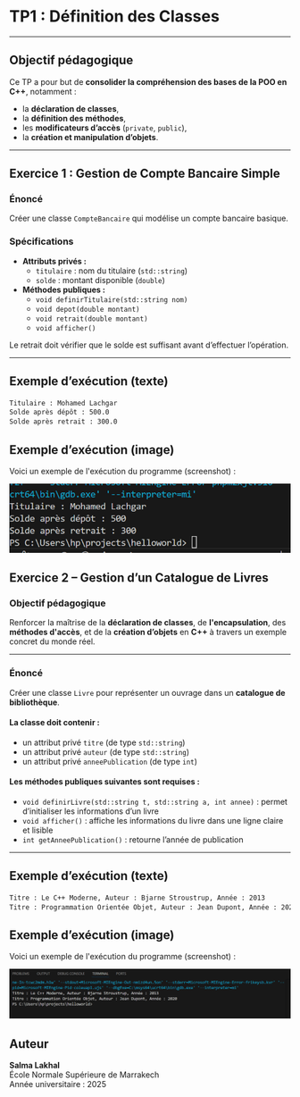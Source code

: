 #  TP1 : Définition des Classes  


---

##  Objectif pédagogique
Ce TP a pour but de **consolider la compréhension des bases de la POO en C++**, notamment :
- la **déclaration de classes**,
- la **définition des méthodes**,
- les **modificateurs d’accès** (`private`, `public`),
- la **création et manipulation d’objets**.

---

## Exercice 1 : Gestion de Compte Bancaire Simple

###  Énoncé
Créer une classe `CompteBancaire` qui modélise un compte bancaire basique.

###  Spécifications
- **Attributs privés :**
  - `titulaire` : nom du titulaire (`std::string`)
  - `solde` : montant disponible (`double`)
- **Méthodes publiques :**
  - `void definirTitulaire(std::string nom)`
  - `void depot(double montant)`
  - `void retrait(double montant)`
  - `void afficher()`

Le retrait doit vérifier que le solde est suffisant avant d’effectuer l’opération.

---

## Exemple d’exécution (texte)

```bash
Titulaire : Mohamed Lachgar
Solde après dépôt : 500.0
Solde après retrait : 300.0
```

## Exemple d’exécution (image)

Voici un exemple de l'exécution du programme (screenshot) :

![Exécution du programme](execuion.ex1.tp.PNG)



##  Exercice 2 – Gestion d’un Catalogue de Livres  

###  Objectif pédagogique  
Renforcer la maîtrise de la **déclaration de classes**, de **l'encapsulation**, des **méthodes d'accès**, et de la **création d’objets** en **C++** à travers un exemple concret du monde réel.  

---

### Énoncé  
Créer une classe `Livre` pour représenter un ouvrage dans un **catalogue de bibliothèque**.  

#### La classe doit contenir :
- un attribut privé `titre` (de type `std::string`)  
- un attribut privé `auteur` (de type `std::string`)  
- un attribut privé `anneePublication` (de type `int`)  

#### Les méthodes publiques suivantes sont requises :
- `void definirLivre(std::string t, std::string a, int annee)` : permet d’initialiser les informations d’un livre  
- `void afficher()` : affiche les informations du livre dans une ligne claire et lisible  
- `int getAnneePublication()` : retourne l’année de publication  


---

##  Exemple d’exécution (texte)

```bash
Titre : Le C++ Moderne, Auteur : Bjarne Stroustrup, Année : 2013
Titre : Programmation Orientée Objet, Auteur : Jean Dupont, Année : 2020
```

## Exemple d’exécution (image)

Voici un exemple de l'exécution du programme (screenshot) :

![Exécution du programme](execution.ex2.tp1.PNG)




##  Auteur
**Salma Lakhal**  
École Normale Supérieure de Marrakech  
Année universitaire : 2025
    
